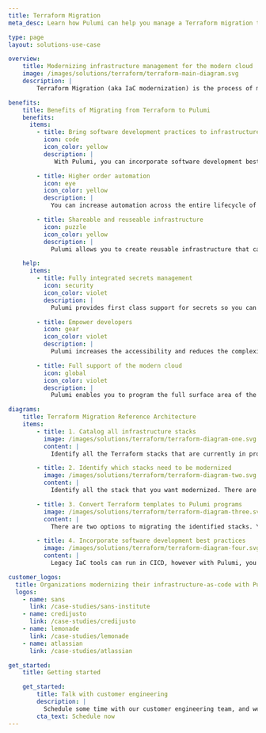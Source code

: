 ```yaml
---
title: Terraform Migration
meta_desc: Learn how Pulumi can help you manage a Terraform migration to increase velocity and reliability of deploying and managing modern cloud architectures.

type: page
layout: solutions-use-case

overview:
    title: Modernizing infrastructure management for the modern cloud
    image: /images/solutions/terraform/terraform-main-diagram.svg
    description: |
        Terraform Migration (aka IaC modernization) is the process of modernizing how your teams provision and manage infrastructure in order to adapt to the changes in technologies (containers, serverless), architectures (distributed), and software release automation associated with the cloud. Managing modern applications and infrastructure requires the coordination of many complex dependencies between services in distributed cloud architectures. There are also many common infrastructure resources that must be shared across the organization. Managing cloud infrastructure requires automation to increase complexity, testing to reduce errors, modularity to encourage sharing and reuse, and policy enforcement to manage risk. The goal of Terraform migration is to increase velocity and reliability of deploying and managing modern cloud architectures. Pulumi is purpose built to handle the scale, complexity, and delivery velocity needed for the modern cloud.

benefits:
    title: Benefits of Migrating from Terraform to Pulumi
    benefits:
      items:
        - title: Bring software development practices to infrastructure
          icon: code
          icon_color: yellow
          description: |
             With Pulumi, you can incorporate software development best practices such as code reviews, testing, policy checks into your infrastructure management process. Pulumi allows you to increase automation and velocity while reducing copy and paste as well as manual errors.

        - title: Higher order automation
          icon: eye
          icon_color: yellow
          description: |
            You can increase automation across the entire lifecycle of your cloud infrastructure. You can program logic that orchestrates complex workflows during infrastructure provisioning instead of needing to use Bash scripts or glue code. In addition to its CLI, Pulumi provides the Automation API, a programmatic interface for infrastructure as code, so you can build applications that dynamically manage infrastructure.

        - title: Shareable and reuseable infrastructure
          icon: puzzle
          icon_color: yellow
          description: |
            Pulumi allows you to create reusable infrastructure that can be shared and reused by anyone in any language. You can build and share components for commonly used architectures or shared resources with organizational best practices. With Pulumi, you can write your components once in your preferred language and make them available in all the other languages supported by Pulumi.

    help:
      items:
        - title: Fully integrated secrets management
          icon: security
          icon_color: violet
          description: |
            Pulumi provides first class support for secrets so you can confidently store values that contain sensitive data, such as database passwords or service tokens. Pulumi automatically tracks your secrets across your program’s execution and ensure that secret values are encrypted in the state file and never exposed as plain text.

        - title: Empower developers
          icon: gear
          icon_color: violet
          description: |
            Pulumi increases the accessibility and reduces the complexity of the modern cloud. Developers can just use the standard programming languages they already know like Typescript, Python, C#, Go, and Java as well as their existing tools like IDEs and test frameworks. Pulumi makes the cloud easily accessible to your developers without them having to wait on infrastructure from the operations teams. They can develop and release features faster.

        - title: Full support of the modern cloud
          icon: global
          icon_color: violet
          description: |
            Pulumi enables you to program the full surface area of the modern cloud (e.g., AWS, Azure, Google Cloud, Kubernetes). All newly-released services and features are supported the same day.

diagrams:
    title: Terraform Migration Reference Architecture
    items:
        - title: 1. Catalog all infrastructure stacks
          image: /images/solutions/terraform/terraform-diagram-one.svg
          content: |
            Identify all the Terraform stacks that are currently in production.

        - title: 2. Identify which stacks need to be modernized
          image: /images/solutions/terraform/terraform-diagram-two.svg
          content: |
            Identify all the stack that you want modernized. There are two strategies to this:  you can either pick the highest value stacks or the lowest risk stack to move and focus on first. The former allows you to get the greatest business benefit while the latter allows you to incrementally build up to the critical pieces.

        - title: 3. Convert Terraform templates to Pulumi programs
          image: /images/solutions/terraform/terraform-diagram-three.svg
          content: |
            There are two options to migrating the identified stacks. You can convert the code for each of the identified stacks or you can read the outputs from a Terraform state file and reference the existing stack from within your Pulumi program. The former allows you to fully take advantage of all the benefits of using Pulumi to manage all your infrastructure. You can either use the [Terraform converter](/tf2pulumi/) to automatically translate HCL to a Pulumi program or you can translate manually. The latter allows you to use Pulumi with existing infrastructure agnostic to the choices other teams have already made.

        - title: 4. Incorporate software development best practices
          image: /images/solutions/terraform/terraform-diagram-four.svg
          content: |
            Legacy IaC tools can run in CICD, however with Pulumi, you can incorporate in all the best practice software development practices such as testing. You can design what you want to test in terms of quality issues, deployment issues, and/or code quality checks.

customer_logos:
  title: Organizations modernizing their infrastructure-as-code with Pulumi
  logos:
    - name: sans
      link: /case-studies/sans-institute
    - name: credijusto
      link: /case-studies/credijusto
    - name: lemonade
      link: /case-studies/lemonade
    - name: atlassian
      link: /case-studies/atlassian

get_started:
    title: Getting started

    get_started:
        title: Talk with customer engineering
        description: |
          Schedule some time with our customer engineering team, and we will help you migrate your Terraform to Pulumi.
        cta_text: Schedule now
---
```

